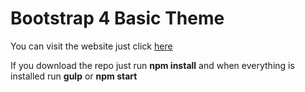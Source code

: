# Bootstrap 4 Basic Theme

You can visit the website just click <a href="http://www.norbertsari.co.uk/works/mix_theme/" target="_blank">here</a>

If you download the repo just run **npm install** and when everything is installed run **gulp** or **npm start**
